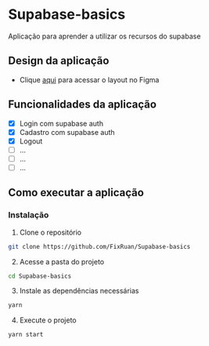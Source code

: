 # Supabase-basics
Aplicação para aprender a utilizar os recursos do supabase

## Design da aplicação
- Clique [aqui](https://www.figma.com/file/43ntGiwSG6SUQHJPfoSNXK/supabase?node-id=0%3A1) para acessar o layout no Figma

## Funcionalidades da aplicação
- [x] Login com supabase auth
- [x] Cadastro com supabase auth
- [x] Logout
- [ ] ...
- [ ] ...
- [ ] ...
 
## Como executar a aplicação 

### Instalação
1. Clone o repositório
```bash
git clone https://github.com/FixRuan/Supabase-basics
```
2. Acesse a pasta do projeto
```bash
cd Supabase-basics
```
3. Instale as dependências necessárias 
```bash
yarn
```
4. Execute o projeto
```bash
yarn start
```
